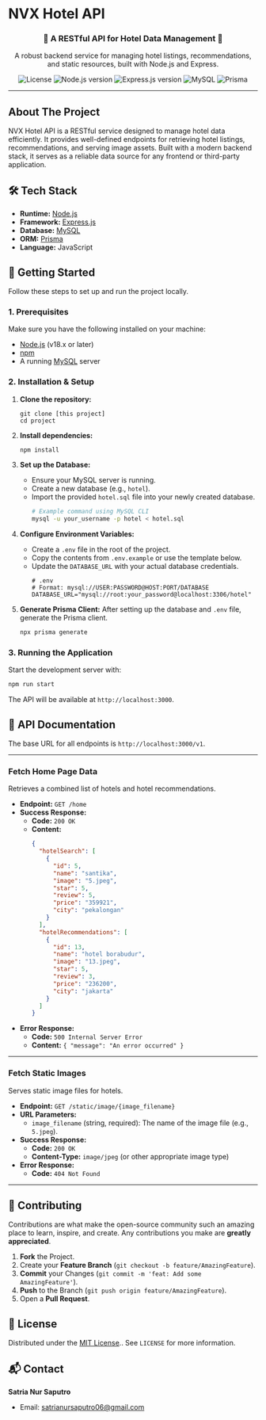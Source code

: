 # NVX Hotel API


<h3 align="center">🏨 A RESTful API for Hotel Data Management 🏨</h3>

<p align="center">
  A robust backend service for managing hotel listings, recommendations, and static resources, built with Node.js and Express.
</p>

<p align="center">
  <img src="https://img.shields.io/badge/license-MIT-blue.svg" alt="License">
  <img src="https://img.shields.io/badge/Node.js-18.x-green?logo=node.js" alt="Node.js version">
  <img src="https://img.shields.io/badge/Express-4.x-black?logo=express" alt="Express.js version">
  <img src="https://img.shields.io/badge/MySQL-8.x-orange?logo=mysql" alt="MySQL">
  <img src="https://img.shields.io/badge/Prisma-5.x-teal?logo=prisma" alt="Prisma">
</p>

---

## About The Project

NVX Hotel API is a RESTful service designed to manage hotel data efficiently. It provides well-defined endpoints for retrieving hotel listings, recommendations, and serving image assets. Built with a modern backend stack, it serves as a reliable data source for any frontend or third-party application.

## 🛠️ Tech Stack

-   **Runtime:** [Node.js](https://nodejs.org/en/)
-   **Framework:** [Express.js](https://expressjs.com/)
-   **Database:** [MySQL](https://www.mysql.com/)
-   **ORM:** [Prisma](https://www.prisma.io/)
-   **Language:** JavaScript

## 🚀 Getting Started

Follow these steps to set up and run the project locally.

### 1. Prerequisites

Make sure you have the following installed on your machine:
-   [Node.js](https://nodejs.org/en/) (v18.x or later)
-   [npm](https://www.npmjs.com/)
-   A running [MySQL](https://www.mysql.com/) server

### 2. Installation & Setup

1.  **Clone the repository:**
    ```
    git clone [this project]
    cd project
    ```

2.  **Install dependencies:**
    ```bash
    npm install
    ```

3.  **Set up the Database:**
    -   Ensure your MySQL server is running.
    -   Create a new database (e.g., `hotel`).
    -   Import the provided `hotel.sql` file into your newly created database.
        ```bash
        # Example command using MySQL CLI
        mysql -u your_username -p hotel < hotel.sql
        ```

4.  **Configure Environment Variables:**
    -   Create a `.env` file in the root of the project.
    -   Copy the contents from `.env.example` or use the template below.
    -   Update the `DATABASE_URL` with your actual database credentials.
        ```env
        # .env
        # Format: mysql://USER:PASSWORD@HOST:PORT/DATABASE
        DATABASE_URL="mysql://root:your_password@localhost:3306/hotel"
        ```

5.  **Generate Prisma Client:**
    After setting up the database and `.env` file, generate the Prisma client.
    ```bash
    npx prisma generate
    ```

### 3. Running the Application

Start the development server with:

```bash
npm run start
```

The API will be available at `http://localhost:3000`.

## 📖 API Documentation

The base URL for all endpoints is `http://localhost:3000/v1`.

---

### **Fetch Home Page Data**

Retrieves a combined list of hotels and hotel recommendations.

-   **Endpoint:** `GET /home`
-   **Success Response:**
    -   **Code:** `200 OK`
    -   **Content:**
        ```json
        {
          "hotelSearch": [
            {
              "id": 5,
              "name": "santika",
              "image": "5.jpeg",
              "star": 5,
              "review": 5,
              "price": "359921",
              "city": "pekalongan"
            }
          ],
          "hotelRecommendations": [
            {
              "id": 13,
              "name": "hotel borabudur",
              "image": "13.jpeg",
              "star": 5,
              "review": 3,
              "price": "236200",
              "city": "jakarta"
            }
          ]
        }
        ```
-   **Error Response:**
    -   **Code:** `500 Internal Server Error`
    -   **Content:** `{ "message": "An error occurred" }`

---

### **Fetch Static Images**

Serves static image files for hotels.

-   **Endpoint:** `GET /static/image/{image_filename}`
-   **URL Parameters:**
    -   `image_filename` (string, required): The name of the image file (e.g., `5.jpeg`).
-   **Success Response:**
    -   **Code:** `200 OK`
    -   **Content-Type:** `image/jpeg` (or other appropriate image type)
-   **Error Response:**
    -   **Code:** `404 Not Found`

---

## 🤝 Contributing

Contributions are what make the open-source community such an amazing place to learn, inspire, and create. Any contributions you make are **greatly appreciated**.

1.  **Fork** the Project.
2.  Create your **Feature Branch** (`git checkout -b feature/AmazingFeature`).
3.  **Commit** your Changes (`git commit -m 'feat: Add some AmazingFeature'`).
4.  **Push** to the Branch (`git push origin feature/AmazingFeature`).
5.  Open a **Pull Request**.

## 📄 License

Distributed under the [MIT License](https://opensource.org/license/mit).. See `LICENSE` for more information.

## 📬 Contact

**Satria Nur Saputro**

-   Email: [satrianursaputro06@gmail.com](mailto:satrianursaputro06@gmail.com)
